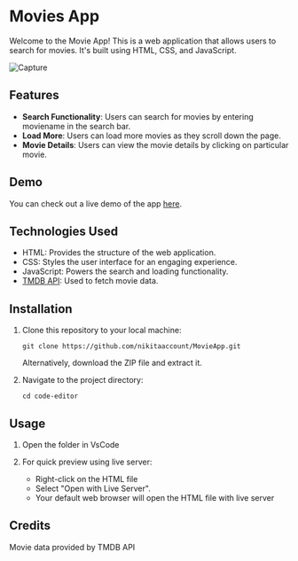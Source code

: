 # Movies App

Welcome to the Movie App! This is a web application that allows users to search for movies. It's built using HTML, CSS, and JavaScript.

![Capture](https://github.com/nikitaaccount/MovieApp/assets/84312277/029e2f48-48d9-45c7-b699-e4f96ec76a09)

## Features

- **Search Functionality**: Users can search for movies by entering moviename in the search bar.
- **Load More**: Users can load more movies as they scroll down the page.
- **Movie Details**: Users can view the movie details by clicking on particular movie.

## Demo

You can check out a live demo of the app [here](https://your-movie-app-url.com).

## Technologies Used

- HTML: Provides the structure of the web application.
- CSS:  Styles the user interface for an engaging experience.
- JavaScript:  Powers the search and loading functionality.
- [TMDB API]([http://www.omdbapi.com/](https://developer.themoviedb.org/reference/intro/getting-started)): Used to fetch movie data.

## Installation

1. Clone this repository to your local machine:

    ```
    git clone https://github.com/nikitaaccount/MovieApp.git
    ```

   Alternatively, download the ZIP file and extract it.

2. Navigate to the project directory:

    ```
    cd code-editor
    ```
    
## Usage

1. Open the folder in VsCode 

2.  For quick preview using live server:
    - Right-click on the HTML file
    - Select "Open with Live Server".
    - Your default web browser will open the HTML file with live server


## Credits
Movie data provided by TMDB API
